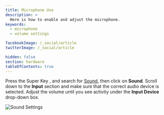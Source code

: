 ```yaml
---
title: Microphone Use
description: >
  Here is how to enable and adjust the microphone.
keywords:
  - microphone
  - volume settings

facebookImage: /_social/article
twitterImage: /_social/article

hidden: false
section: hardware
tableOfContents: true
---
```


Press the Super Key <kbd><font-awesome-icon :icon="['fab', 'ubuntu']"></font-awesome-icon></kbd>, <kbd><font-awesome-icon :icon="['fab', 'pop-os']"></font-awesome-icon></kbd> and search for <u>Sound</u>, then click on **Sound**. Scroll down to the **Input** section and make sure that the correct audio device is selected. Adjust the volume until you see activity under the **Input Device** drop-down box.

![Sound Settings](/images/microphone/input.png)
